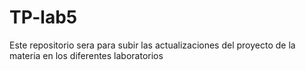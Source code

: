# TP-lab5
Este repositorio sera para subir las actualizaciones del proyecto de la materia en los diferentes laboratorios
